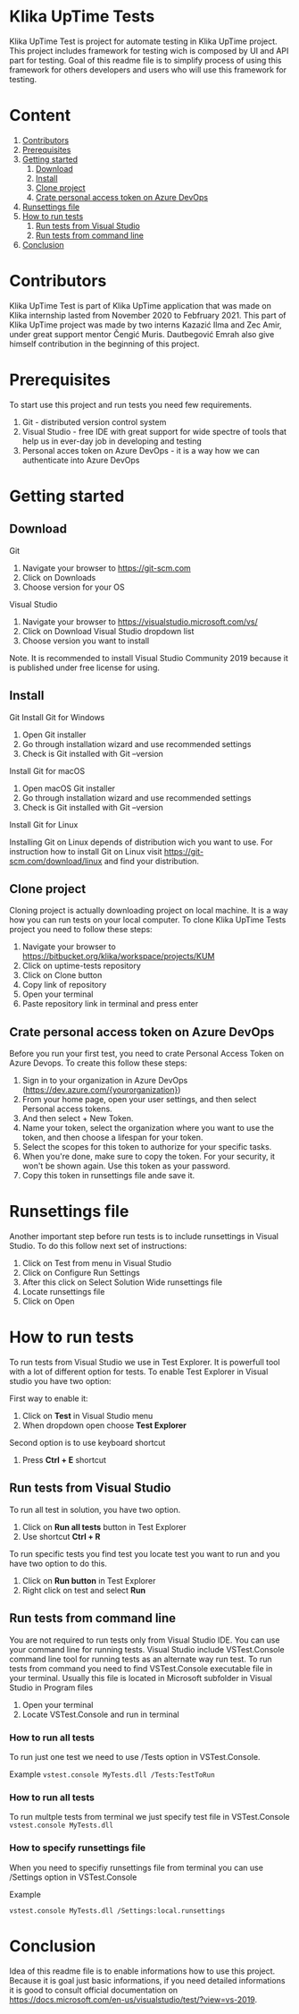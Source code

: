 # Klika UpTime Tests

Klika UpTime Test is project for automate testing in Klika UpTime project. This project includes framework for testing wich is composed by UI and API part for testing. Goal of this readme file is to simplify process of using this framework for others developers and users who will use this framework for testing.

# Content
1.  [Contributors](#Contributors)
2.  [Prerequisites](#Prerequisites)
3.  [Getting started](#Getting-started)
    1.  [Download](#Download)
    2.  [Install](#Install)
    3.  [Clone project](#Clone-project)
    4.  [Crate personal access token on Azure DevOps](#Crate-personal-access-token-on-Azure-DevOps)
4.  [Runsettings file](#Runsettings-file)
5.  [How to run tests](#How-to-run-tests)
    1.  [Run tests from Visual Studio](#Run-tests-from-Visual-Studio)     
    2.  [Run tests from command line](#Run-tests-from-command-line)
6.  [Conclusion](#conclusion)


# Contributors 

Klika UpTime Test is part of Klika UpTime application that was made on Klika internship lasted from November 2020 to Febfruary 2021. This part of Klika UpTime project was made by two interns Kazazić Ilma and Zec Amir, under great support mentor Čengić Muris. Dautbegović Emrah also give himself contribution in the beginning of this project.

# Prerequisites

To start use this project and run tests you need few requirements. 

1.  Git - distributed version control system
2.  Visual Studio - free IDE with great support for wide spectre of tools that help us in ever-day job in developing and testing
3.  Personal acces token on Azure DevOps - it is a way how we can authenticate into Azure DevOps 
# Getting started

## Download
Git

1. Navigate your browser to  https://git-scm.com
2. Click on Downloads
3. Choose version for your OS

Visual Studio

1. Navigate your browser to https://visualstudio.microsoft.com/vs/
2. Click on Download Visual Studio dropdown list
3. Choose version you want to install 

Note. It is recommended to install Visual Studio Community 2019 because it is published under free license for using.

## Install

Git 
Install Git for Windows

1. Open Git installer 
2. Go through installation wizard and use recommended settings
3. Check is Git installed with Git –version

Install Git for macOS
1. Open macOS Git installer 
2. Go through installation wizard and use recommended settings
3. Check is Git installed with Git –version

Install Git for Linux

Installing Git on Linux depends of distribution wich you want to use. For instruction how to install Git on Linux visit https://git-scm.com/download/linux and find your distribution.

## Clone project

Cloning project is actually downloading project on local machine. It is a way how you can run tests on your local computer. To clone Klika UpTime Tests project you need to follow these steps:

1. Navigate your browser to https://bitbucket.org/klika/workspace/projects/KUM
2. Click on uptime-tests repository
3. Click on Clone button
4. Copy link of repository
5. Open your terminal
6. Paste repository link in terminal and press enter

## Crate personal access token on Azure DevOps

Before you run your first test, you need to crate Personal Access Token on Azure Devops. To create this follow these steps:

1) Sign in to your organization in Azure DevOps (https://dev.azure.com/{yourorganization})
2) From your home page, open your user settings, and then select Personal access tokens.
3) And then select + New Token.
4) Name your token, select the organization where you want to use the token, and then choose a lifespan for your token.
5) Select the scopes for this token to authorize for your specific tasks.
6) When you're done, make sure to copy the token. For your security, it won't be shown again. Use this token as your password.
7) Copy this token in runsettings file ande save it.

# Runsettings file

Another important step before run tests is to include runsettings in Visual Studio. To do this follow next set of  instructions:

1) Click on Test from menu in Visual Studio  
2) Click on Configure Run Settings 
3) After this click on Select Solution Wide runsettings file
4) Locate runsettings file 
5) Click on Open

# How to run tests
To run tests from Visual Studio we use in Test Explorer. It is powerfull tool with a lot of different option for tests. 
To enable Test Explorer in Visual studio you have two option:

First way to enable it:
1. Click on **Test** in Visual Studio menu
2. When dropdown open choose **Test Explorer**

Second option is to use keyboard shortcut
1) Press **Ctrl + E** shortcut

## Run tests from Visual Studio
To run all test in solution, you have two option.

1) Click on **Run all tests** button in Test Explorer
2) Use shortcut **Ctrl + R**

To run specific tests you find test you locate test you want to run and you have two option to do this. 
1) Click on **Run button** in Test Explorer
2) Right click on test and select **Run** 


## Run tests from command line
You are not required to run tests only from Visual Studio IDE. You can use your command line for running tests. Visual Studio include VSTest.Console command line tool for running tests as an alternate way run test. 
To run tests from command you need to find VSTest.Console executable file in your terminal. Usually this file is located in Microsoft subfolder in Visual Studio in Program files

1) Open your terminal
2) Locate VSTest.Console and run in terminal

### How to run all tests

To run just one test we need to use /Tests option in VSTest.Console.

Example 
`vstest.console MyTests.dll /Tests:TestToRun`

### How to run all tests

To run multple tests from terminal we just specify test file in VSTest.Console
`vstest.console MyTests.dll` 

### How to specify runsettings file

When you need to specifiy runsettings file from terminal you can use /Settings option in VSTest.Console

Example

`vstest.console MyTests.dll /Settings:local.runsettings`  


# Conclusion
Idea of this readme file is to enable informations how to use this project. Because it is goal just basic informations, if you need detailed informations it is good to consult official documentation on  https://docs.microsoft.com/en-us/visualstudio/test/?view=vs-2019.

      


